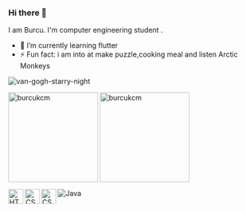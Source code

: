 ### Hi there 👋
I am Burcu. I'm computer engineering student .

<!--
**burcukcm/burcukcm** is a ✨ _special_ ✨ repository because its `README.md` (this file) appears on your GitHub profile.

Here are some ideas to get you started:

- 🔭 I’m currently working on ...
- 🌱 I’m currently learning ...
- 👯 I’m looking to collaborate on ...
- 🤔 I’m looking for help with ...
- 💬 Ask me about ...
- 📫 How to reach me: ...
- 😄 Pronouns: ...
- ⚡ Fun fact: ...
-->

- 🌱 I’m currently learning flutter
- ⚡ Fun fact: i am into at make puzzle,cooking meal and listen Arctic Monkeys

![van-gogh-starry-night](https://user-images.githubusercontent.com/96121254/231749728-0382aaf3-c0d7-4e82-8d21-3234333bc5a2.gif)

 <img height="180em" align="center" src="https://github-readme-stats.vercel.app/api/top-langs?username=burcukcm&show_icons=true&locale=en&layout=compact&langs_count=8&theme=algolia" alt="burcukcm"/>
 
 <img height="180em" align="center" src="https://github-readme-stats.vercel.app/api?username=burcukcm&show_icons=true&locale=en&theme=algolia&include_all_commits=true&count_private=true" alt="burcukcm"/>
 
 
![Java](https://img.shields.io/badge/java-%23ED8B00.svg?style=for-the-badge&logo=java&logoColor=white)
<img align="left" alt="HTML" width="30px" src="https://w7.pngwing.com/pngs/201/90/png-transparent-logo-html-html5.png" />
<img align="left" alt="CSS" width="30px" src="https://cdn.pixabay.com/photo/2017/08/05/11/16/logo-2582747_1280.png" />
<img align="left" alt="CSS" width="30px" src="https://w7.pngwing.com/pngs/649/174/png-transparent-dart-google-developers-flutter-android-darts-text-logo-web-application.png" />


